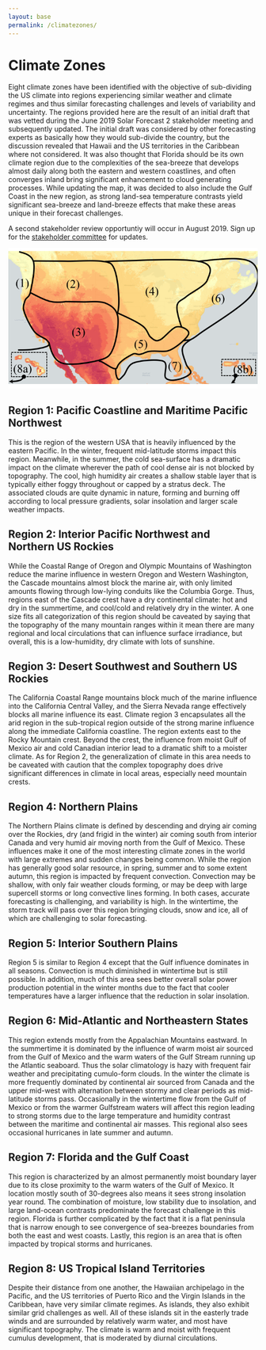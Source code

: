 ```yaml
---
layout: base
permalink: /climatezones/
---
```

# Climate Zones

Eight climate zones have been identified with the objective of sub-dividing the US climate into regions experiencing similar weather and climate regimes and thus similar forecasting challenges and levels of variability and uncertainty.  The regions provided here are the result of an initial draft that was vetted during the June 2019 Solar Forecast 2 stakeholder meeting and subsequently updated.  The initial draft was considered by other forecasting experts as basically how they would sub-divide the country, but the discussion revealed that Hawaii and the US territories in the Caribbean where not considered.  It was also thought that Florida should be its own climate region due to the complexities of the sea-breeze that develops almost daily along both the eastern and western coastlines, and often converges inland bring significant enhancement to cloud generating processes.  While updating the map, it was decided to also include the Gulf Coast in the new region, as strong land-sea temperature contrasts yield significant sea-breeze and land-breeze effects that make these areas unique in their forecast challenges.

A second stakeholder review opportuntiy will occur in August 2019. Sign up for the [stakeholder committee](/stakeholdercommittee) for updates.

![climatezones](/images/climatezones.png)

## Region 1: Pacific Coastline and Maritime Pacific Northwest
This is the region of the western USA that is heavily influenced by the eastern Pacific.  In the winter, frequent mid-latitude storms impact this region.  Meanwhile, in the summer, the cold sea-surface has a dramatic impact on the climate wherever the path of cool dense air is not blocked by topography.  The cool, high humidity air creates a shallow stable layer that is typically either foggy throughout or capped by a stratus deck.  The associated clouds are quite dynamic in nature, forming and burning off according to local pressure gradients, solar insolation and larger scale weather impacts.

## Region 2: Interior Pacific Northwest and Northern US Rockies
While the Coastal Range of Oregon and Olympic Mountains of Washington reduce the marine influence in western Oregon and Western Washington, the Cascade mountains almost block the marine air, with only limited amounts flowing through low-lying conduits like the Columbia Gorge.  Thus, regions east of the Cascade crest have a dry continental climate: hot and dry in the summertime, and cool/cold and relatively dry in the winter.  A one size fits all categorization of this region should be caveated by saying that the topography of the many mountain ranges within it mean there are many regional and local circulations that can influence surface irradiance, but overall, this is a low-humidity, dry climate with lots of sunshine.

## Region 3: Desert Southwest and Southern US Rockies
The California Coastal Range mountains block much of the marine influence into the California Central Valley, and the Sierra Nevada range effectively blocks all marine influence its east.  Climate region 3 encapsulates all the arid region in the sub-tropical region outside of the strong marine influence along the immediate California coastline.  The region extents east to the Rocky Mountain crest.  Beyond the crest, the influence from moist Gulf of Mexico air and cold Canadian interior lead to a dramatic shift to a moister climate.  As for Region 2, the generalization of climate in this area needs to be caveated with caution that the complex topography does drive significant differences in climate in local areas, especially need mountain crests.

## Region 4: Northern Plains
The Northern Plains climate is defined by descending and drying air coming over the Rockies, dry (and frigid in the winter) air coming south from interior Canada and very humid air moving north from the Gulf of Mexico.  These influences make it one of the most interesting climate zones in the world with large extremes and sudden changes being common.  While the region has generally good solar resource, in spring, summer and to some extent autumn, this region is impacted by frequent convection.  Convection may be shallow, with only fair weather clouds forming, or may be deep with large supercell storms or long convective lines forming.  In both cases, accurate forecasting is challenging, and variability is high.  In the wintertime, the storm track will pass over this region bringing clouds, snow and ice, all of which are challenging to solar forecasting.

## Region 5: Interior Southern Plains
Region 5 is similar to Region 4 except that the Gulf influence dominates in all seasons.  Convection is much diminished in wintertime but is still possible.  In addition, much of this area sees better overall solar power production potential in the winter months due to the fact that cooler temperatures have a larger influence that the reduction in solar insolation.

## Region 6: Mid-Atlantic and Northeastern States
This region extends mostly from the Appalachian Mountains eastward.  In the summertime it is dominated by the influence of warm moist air sourced from the Gulf of Mexico and the warm waters of the Gulf Stream running up the Atlantic seaboard.  Thus the solar climatology is hazy with frequent fair weather and precipitating cumulo-form clouds.  In the winter the climate is more frequently dominated by continental air sourced from Canada and the upper mid-west with alternation between stormy and clear periods as mid-latitude storms pass.  Occasionally in the wintertime flow from the Gulf of Mexico or from the warmer Gulfstream waters will affect this region leading to strong storms due to the large temperature and humidity contrast between the maritime and continental air masses.  This regional also sees occasional hurricanes in late summer and autumn.

## Region 7: Florida and the Gulf Coast
This region is characterized by an almost permanently moist boundary layer due to its close proximity to the warm waters of the Gulf of Mexico.  It location mostly south of 30-degrees also means it sees strong insolation year round.  The combination of moisture, low stability due to insolation, and large land-ocean contrasts predominate the forecast challenge in this region.  Florida is further complicated by the fact that it is a flat peninsula that is narrow enough to see convergence of sea-breezes boundaries from both the east and west coasts.  Lastly, this region is an area that is often impacted by tropical storms and hurricanes.

## Region 8: US Tropical Island Territories
Despite their distance from one another, the Hawaiian archipelago in the Pacific, and the US territories of Puerto Rico and the Virgin Islands in the Caribbean, have very similar climate regimes.  As islands, they also exhibit similar grid challenges as well.  All of these islands sit in the easterly trade winds and are surrounded by relatively warm water, and most have significant topography.  The climate is warm and moist with frequent cumulus development, that is moderated by diurnal circulations.
